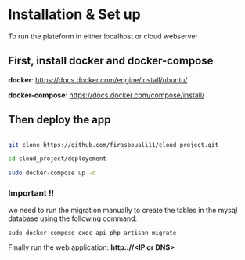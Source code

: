# Installation & Set up
To run the plateform in either localhost or cloud webserver

## First, install docker and docker-compose

**docker**: https://docs.docker.com/engine/install/ubuntu/

**docker-compose**: https://docs.docker.com/compose/install/

## Then deploy the app

```bash

git clone https://github.com/firasbouali11/cloud-project.git

cd cloud_project/deployement

sudo docker-compose up -d

```

### Important !!
we need to run the migration manually to create the tables in the mysql database using the following command: 

```
sudo docker-compose exec api php artisan migrate
```


Finally run the web application: **http:://\<IP or DNS\>**
